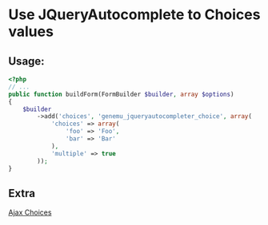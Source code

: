# Use JQueryAutocomplete to Choices values

## Usage:

``` php
<?php
// ...
public function buildForm(FormBuilder $builder, array $options)
{
    $builder
        ->add('choices', 'genemu_jqueryautocompleter_choice', array(
            'choices' => array(
                'foo' => 'Foo',
                'bar' => 'Bar'
            ),
            'multiple' => true
        ));
}
```

## Extra

[Ajax Choices](Resources/doc/jquery/autocomplete/choices_ajax.md)
